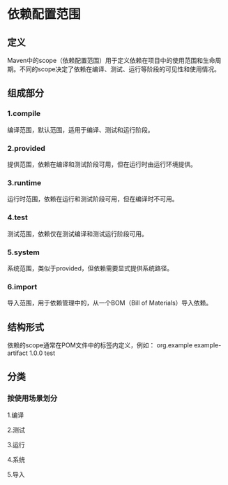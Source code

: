 # 依赖配置范围

## 定义

Maven中的scope（依赖配置范围）用于定义依赖在项目中的使用范围和生命周期。不同的scope决定了依赖在编译、测试、运行等阶段的可见性和使用情况。

## 组成部分

### 1.compile

编译范围，默认范围，适用于编译、测试和运行阶段。

### 2.provided

提供范围，依赖在编译和测试阶段可用，但在运行时由运行环境提供。

### 3.runtime

运行时范围，依赖在运行和测试阶段可用，但在编译时不可用。

### 4.test

测试范围，依赖仅在测试编译和测试运行阶段可用。

### 5.system

系统范围，类似于provided，但依赖需要显式提供系统路径。

### 6.import

导入范围，用于依赖管理中的<dependencyManagement>，从一个BOM（Bill of Materials）导入依赖。

## 结构形式

依赖的scope通常在POM文件中的<dependency>标签内定义，例如：
<dependency>
    <groupId>org.example</groupId>
    <artifactId>example-artifact</artifactId>
    <version>1.0.0</version>
    <scope>test</scope>
</dependency>

## 分类

### 按使用场景划分

1.编译

2.测试

3.运行

4.系统

5.导入